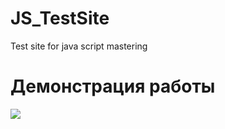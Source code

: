 # JS_TestSite
Test site for java script mastering

# Демонстрация работы
![](https://github.com/Bibosiandre/JS_TestSite/blob/main/demo/1.PNG)

